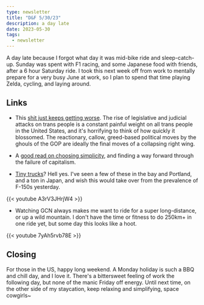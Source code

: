 ```yaml
---
type: newsletter
title: "D&F 5/30/23"
description: a day late
date: 2023-05-30
tags:
  - newsletter
---
```


A day late because I forgot what day it was mid-bike ride and sleep-catch-up. Sunday was spent with F1 racing, and some Japanese food with friends, after a 6 hour Saturday ride. I took this next week off from work to mentally prepare for a very busy June at work, so I plan to spend that time playing Zelda, cycling, and laying around.

## Links

- This [shit just keeps getting worse](https://www.erininthemorning.com/p/may-anti-trans-legislative-risk-map). The rise of legislative and judicial attacks on trans people is a constant painful weight on all trans people in the United States, and it's horrifying to think of how quickly it blossomed. The reactionary, callow, greed-based political moves by the ghouls of the GOP are ideally the final moves of a collapsing right wing.

- A [good read on choosing simplicity](http://simplicitycollective.com), and finding a way forward through the failure of capitalism.
- [Tiny trucks](https://www.economist.com/united-states/2023/04/20/rural-americans-are-importing-tiny-japanese-pickup-trucks)? Hell yes. I've seen a few of these in the bay and Portland, and a ton in Japan, and wish this would take over from the prevalence of F-150s yesterday.

{{< youtube A3rV3JHrjW4 >}}

- Watching GCN always makes me want to ride for a super long-distance, or up a wild mountain. I don't have the time or fitness to do 250km+ in one ride yet, but some day this looks like a hoot.

{{< youtube 7yAh5rvb78E >}}

## Closing

For those in the US, happy long weekend. A Monday holiday is such a BBQ and chill day, and I love it. There's a bittersweet feeling of work the following day, but none of the manic Friday off energy. Until next time, on the other side of my staycation, keep relaxing and simplifying, space cowgirls~
